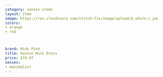 ```yaml
---
category: senses-items
layout: item
image: https://res.cloudinary.com/stitch-fix/image/upload/b_white,c_pad,dpr_1.0,f_auto,h_150,q_auto,w_150/v1683000184/tylkw7xvald8w8yybsex.jpg
colors: 
- orange
- red



brand: Mink Pink
title: Huxton Mini Dress
price: $74.97
senses:
- maximalist
---
```







